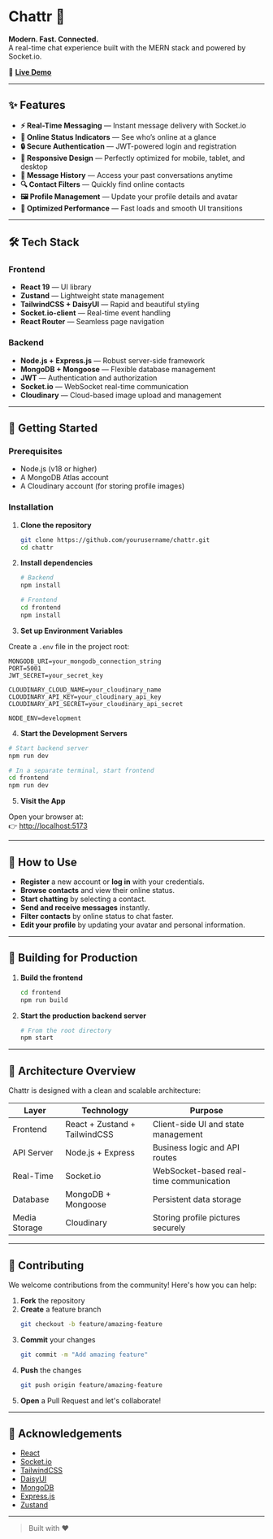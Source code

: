# Chattr 💬

**Modern. Fast. Connected.**\
A real-time chat experience built with the MERN stack and powered by Socket.io.

🔗 [**Live Demo**](https://chattr-iwds.onrender.com/)

---

## ✨ Features

- **⚡ Real-Time Messaging** — Instant message delivery with Socket.io
- **🔴 Online Status Indicators** — See who’s online at a glance
- **🔒 Secure Authentication** — JWT-powered login and registration
- **📱 Responsive Design** — Perfectly optimized for mobile, tablet, and desktop
- **🧾 Message History** — Access your past conversations anytime
- **🔍 Contact Filters** — Quickly find online contacts
- **🖼️ Profile Management** — Update your profile details and avatar
- **🚀 Optimized Performance** — Fast loads and smooth UI transitions

---

## 🛠️ Tech Stack

### Frontend

- **React 19** — UI library
- **Zustand** — Lightweight state management
- **TailwindCSS + DaisyUI** — Rapid and beautiful styling
- **Socket.io-client** — Real-time event handling
- **React Router** — Seamless page navigation

### Backend

- **Node.js + Express.js** — Robust server-side framework
- **MongoDB + Mongoose** — Flexible database management
- **JWT** — Authentication and authorization
- **Socket.io** — WebSocket real-time communication
- **Cloudinary** — Cloud-based image upload and management

---

## 🚀 Getting Started

### Prerequisites

- Node.js (v18 or higher)
- A MongoDB Atlas account
- A Cloudinary account (for storing profile images)

### Installation

1. **Clone the repository**

   ```bash
   git clone https://github.com/yourusername/chattr.git
   cd chattr
   ```

2. **Install dependencies**

   ```bash
   # Backend
   npm install

   # Frontend
   cd frontend
   npm install
   ```

3. **Set up Environment Variables**

Create a `.env` file in the project root:

```
MONGODB_URI=your_mongodb_connection_string
PORT=5001
JWT_SECRET=your_secret_key

CLOUDINARY_CLOUD_NAME=your_cloudinary_name
CLOUDINARY_API_KEY=your_cloudinary_api_key
CLOUDINARY_API_SECRET=your_cloudinary_api_secret

NODE_ENV=development
```

4. **Start the Development Servers**

```bash
# Start backend server
npm run dev

# In a separate terminal, start frontend
cd frontend
npm run dev
```

5. **Visit the App**

Open your browser at:\
👉 [http://localhost:5173](http://localhost:5173)

---

## 📝 How to Use

- **Register** a new account or **log in** with your credentials.
- **Browse contacts** and view their online status.
- **Start chatting** by selecting a contact.
- **Send and receive messages** instantly.
- **Filter contacts** by online status to chat faster.
- **Edit your profile** by updating your avatar and personal information.

---

## 🔧 Building for Production

1. **Build the frontend**

   ```bash
   cd frontend
   npm run build
   ```

2. **Start the production backend server**

   ```bash
   # From the root directory
   npm start
   ```

---

## 🏩️ Architecture Overview

Chattr is designed with a clean and scalable architecture:

| Layer         | Technology                    | Purpose                                 |
| ------------- | ----------------------------- | --------------------------------------- |
| Frontend      | React + Zustand + TailwindCSS | Client-side UI and state management     |
| API Server    | Node.js + Express             | Business logic and API routes           |
| Real-Time     | Socket.io                     | WebSocket-based real-time communication |
| Database      | MongoDB + Mongoose            | Persistent data storage                 |
| Media Storage | Cloudinary                    | Storing profile pictures securely       |

---

## 🤝 Contributing

We welcome contributions from the community! Here's how you can help:

1. **Fork** the repository
2. **Create** a feature branch
   ```bash
   git checkout -b feature/amazing-feature
   ```
3. **Commit** your changes
   ```bash
   git commit -m "Add amazing feature"
   ```
4. **Push** the changes
   ```bash
   git push origin feature/amazing-feature
   ```
5. **Open** a Pull Request and let's collaborate!

---

## 🙏 Acknowledgements

- [React](https://reactjs.org/)
- [Socket.io](https://socket.io/)
- [TailwindCSS](https://tailwindcss.com/)
- [DaisyUI](https://daisyui.com/)
- [MongoDB](https://www.mongodb.com/)
- [Express.js](https://expressjs.com/)
- [Zustand](https://github.com/pmndrs/zustand)

---

> Built with ❤️

